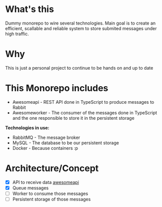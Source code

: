 # What's this
Dummy monorepo to wire several technologies.
Main goal is to create an efficient, scallable and reliable system to store submited messages under high traffic. 

# Why
This is just a personal project to continue to be hands on and up to date

# This Monorepo includes

- Awesomeapi - REST API done in TypeScript to produce messages to Rabbit 
- Awesomeworker - The consumer of the messages done in TypeScript and the one responsible to store it in the persistent storage  

**Technologies in use:**
- RabbitMQ - The message broker
- MySQL - The database to be our persistent storage 
- Docker - Because containers :p

# Architecture/Concept
- [x] API to receive data [awesomeapi](awesomeapi)
- [x] Queue messages
- [ ] Worker to consume those messages 
- [ ] Persistent storage of those messages

